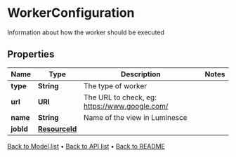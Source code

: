 

# WorkerConfiguration

Information about how the worker should be executed

## Properties

| Name | Type | Description | Notes |
|------------ | ------------- | ------------- | -------------|
|**type** | **String** | The type of worker |  |
|**url** | **URI** | The URL to check, eg: https://www.google.com/ |  |
|**name** | **String** | Name of the view in Luminesce |  |
|**jobId** | [**ResourceId**](ResourceId.md) |  |  |



[Back to Model list](../README.md#documentation-for-models) &#8226; [Back to API list](../README.md#documentation-for-api-endpoints) &#8226; [Back to README](../README.md)


